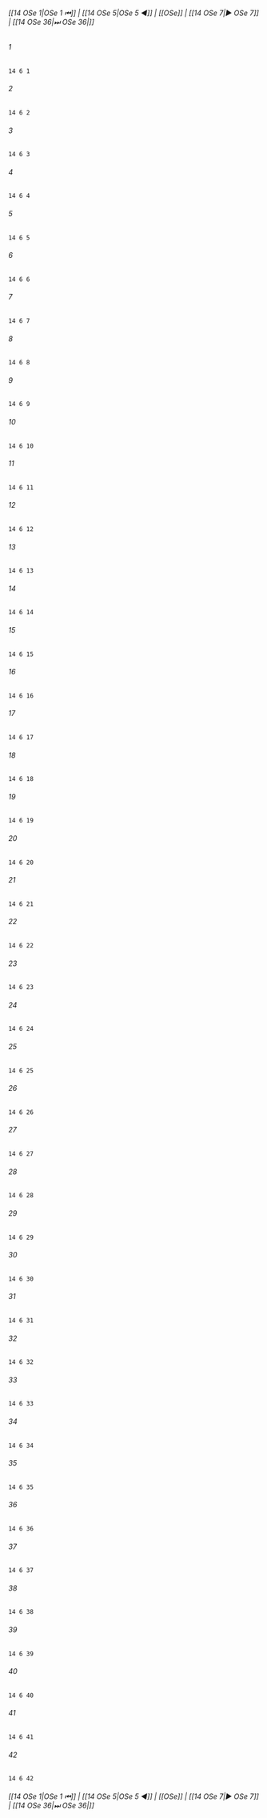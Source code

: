 
###### [[14 OSe 1|OSe 1 ⏮]] | [[14 OSe 5|OSe 5 ◀]] | [[OSe]] | [[14 OSe 7|▶ OSe 7]] | [[14 OSe 36|⏭ OSe 36|]]

###### 1
``` verse
14 6 1 
```
###### 2
``` verse
14 6 2 
```
###### 3
``` verse
14 6 3 
```
###### 4
``` verse
14 6 4 
```
###### 5
``` verse
14 6 5 
```
###### 6
``` verse
14 6 6 
```
###### 7
``` verse
14 6 7 
```
###### 8
``` verse
14 6 8 
```
###### 9
``` verse
14 6 9 
```
###### 10
``` verse
14 6 10 
```
###### 11
``` verse
14 6 11 
```
###### 12
``` verse
14 6 12 
```
###### 13
``` verse
14 6 13 
```
###### 14
``` verse
14 6 14 
```
###### 15
``` verse
14 6 15 
```
###### 16
``` verse
14 6 16 
```
###### 17
``` verse
14 6 17 
```
###### 18
``` verse
14 6 18 
```
###### 19
``` verse
14 6 19 
```
###### 20
``` verse
14 6 20 
```
###### 21
``` verse
14 6 21 
```
###### 22
``` verse
14 6 22 
```
###### 23
``` verse
14 6 23 
```
###### 24
``` verse
14 6 24 
```
###### 25
``` verse
14 6 25 
```
###### 26
``` verse
14 6 26 
```
###### 27
``` verse
14 6 27 
```
###### 28
``` verse
14 6 28 
```
###### 29
``` verse
14 6 29 
```
###### 30
``` verse
14 6 30 
```
###### 31
``` verse
14 6 31 
```
###### 32
``` verse
14 6 32 
```
###### 33
``` verse
14 6 33 
```
###### 34
``` verse
14 6 34 
```
###### 35
``` verse
14 6 35 
```
###### 36
``` verse
14 6 36 
```
###### 37
``` verse
14 6 37 
```
###### 38
``` verse
14 6 38 
```
###### 39
``` verse
14 6 39 
```
###### 40
``` verse
14 6 40 
```
###### 41
``` verse
14 6 41 
```
###### 42
``` verse
14 6 42 
```

###### [[14 OSe 1|OSe 1 ⏮]] | [[14 OSe 5|OSe 5 ◀]] | [[OSe]] | [[14 OSe 7|▶ OSe 7]] | [[14 OSe 36|⏭ OSe 36|]]

